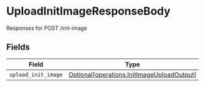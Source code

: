 # UploadInitImageResponseBody

Responses for POST /init-image


## Fields

| Field                                                                                          | Type                                                                                           | Required                                                                                       | Description                                                                                    |
| ---------------------------------------------------------------------------------------------- | ---------------------------------------------------------------------------------------------- | ---------------------------------------------------------------------------------------------- | ---------------------------------------------------------------------------------------------- |
| `upload_init_image`                                                                            | [Optional[operations.InitImageUploadOutput]](../../models/operations/initimageuploadoutput.md) | :heavy_minus_sign:                                                                             | N/A                                                                                            |